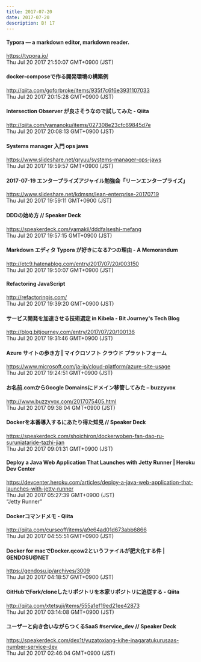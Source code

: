 ```yaml
---
title: 2017-07-20
date: 2017-07-20
description: B! 17
---
```


#### Typora — a markdown editor, markdown reader.
https://typora.io/<br>
Thu Jul 20 2017 21:50:07 GMT+0900 (JST)<br>


#### docker-composeで作る開発環境の構築例
http://qiita.com/goforbroke/items/935f7c6f6e3931107033<br>
Thu Jul 20 2017 20:15:28 GMT+0900 (JST)<br>


#### Intersection Observer が良さそうなので試してみた - Qiita
http://qiita.com/yamanoku/items/027308e23cfc69845d7e<br>
Thu Jul 20 2017 20:08:13 GMT+0900 (JST)<br>


#### Systems manager 入門 ops jaws
https://www.slideshare.net/qryuu/systems-manager-ops-jaws<br>
Thu Jul 20 2017 19:59:57 GMT+0900 (JST)<br>


#### 2017-07-19 エンタープライズアジャイル勉強会「リーンエンタープライズ」
https://www.slideshare.net/kdmsnr/lean-enterprise-20170719<br>
Thu Jul 20 2017 19:59:11 GMT+0900 (JST)<br>


#### DDDの始め方 // Speaker Deck
https://speakerdeck.com/yamakii/dddfalseshi-mefang<br>
Thu Jul 20 2017 19:57:15 GMT+0900 (JST)<br>


#### Markdown エディタ Typora が好きになる7つの理由 - A Memorandum
http://etc9.hatenablog.com/entry/2017/07/20/003150<br>
Thu Jul 20 2017 19:50:07 GMT+0900 (JST)<br>


#### Refactoring JavaScript
http://refactoringjs.com/<br>
Thu Jul 20 2017 19:39:20 GMT+0900 (JST)<br>


#### サービス開発を加速させる技術選定 in Kibela - Bit Journey's Tech Blog
http://blog.bitjourney.com/entry/2017/07/20/100136<br>
Thu Jul 20 2017 19:31:46 GMT+0900 (JST)<br>


#### Azure サイトの歩き方 | マイクロソフト クラウド プラットフォーム
https://www.microsoft.com/ja-jp/cloud-platform/azure-site-usage<br>
Thu Jul 20 2017 19:24:51 GMT+0900 (JST)<br>


#### お名前.comからGoogle Domainsにドメイン移管してみた – buzzyvox
http://www.buzzyvox.com/2017075405.html<br>
Thu Jul 20 2017 09:38:04 GMT+0900 (JST)<br>


#### Dockerを本番導入するにあたり得た知見 // Speaker Deck
https://speakerdeck.com/shoichiron/dockerwoben-fan-dao-ru-suruniataride-tazhi-jian<br>
Thu Jul 20 2017 09:01:31 GMT+0900 (JST)<br>


#### Deploy a Java Web Application That Launches with Jetty Runner | Heroku Dev Center
https://devcenter.heroku.com/articles/deploy-a-java-web-application-that-launches-with-jetty-runner<br>
Thu Jul 20 2017 05:27:39 GMT+0900 (JST)<br>
“Jetty Runner”


#### Dockerコマンドメモ - Qiita
http://qiita.com/curseoff/items/a9e64ad01d673abb6866<br>
Thu Jul 20 2017 04:55:51 GMT+0900 (JST)<br>


#### Docker for macでDocker.qcow2というファイルが肥大化する件 | GENDOSU@NET
https://gendosu.jp/archives/3009<br>
Thu Jul 20 2017 04:18:57 GMT+0900 (JST)<br>


#### GitHubでFork/cloneしたリポジトリを本家リポジトリに追従する - Qiita
http://qiita.com/xtetsuji/items/555a1ef19ed21ee42873<br>
Thu Jul 20 2017 03:14:08 GMT+0900 (JST)<br>


#### ユーザーと向き合いながらつくるSaaS #service_dev // Speaker Deck
https://speakerdeck.com/dex1t/yuzatoxiang-kihe-inagaratukurusaas-number-service-dev<br>
Thu Jul 20 2017 02:46:04 GMT+0900 (JST)<br>


